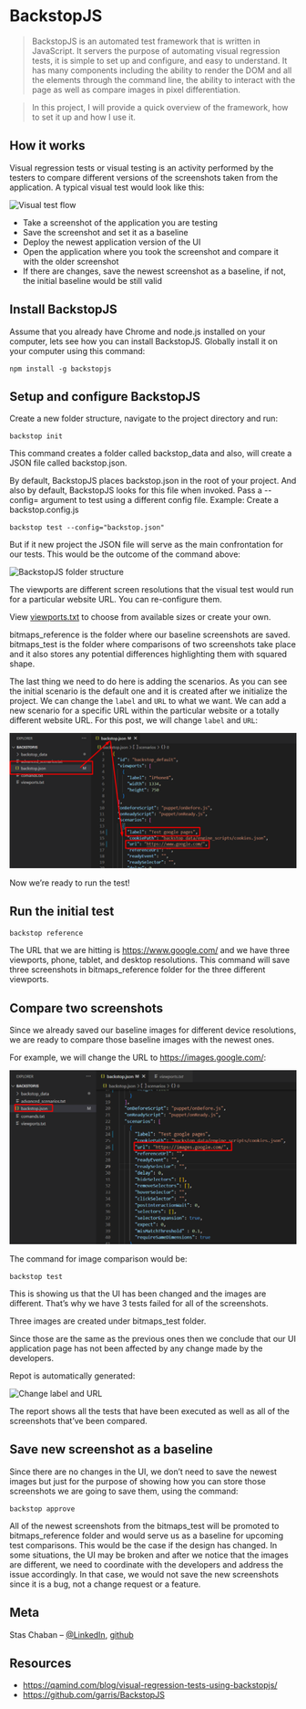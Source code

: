 # BackstopJS
> BackstopJS is an automated test framework that is written in JavaScript. It servers the purpose of automating visual regression tests, it is simple to set up and configure, and easy to understand. It has many components including the ability to render the DOM and all the elements through the command line, the ability to interact with the page as well as compare images in pixel differentiation.

> In this project, I will provide a quick overview of the framework, how to set it up and how I use it.

## How it works
Visual regression tests or visual testing is an activity performed by the testers to compare different versions of the screenshots taken from the application. A typical visual test would look like this:

![Visual test flow](https://wki5a3.n3cdn1.secureserver.net/wp-content/uploads/2021/02/basckstopjs.png)

* Take a screenshot of the application you are testing
* Save the screenshot and set it as a baseline
* Deploy the newest application version of the UI
* Open the application where you took the screenshot and compare it with the older screenshot
* If there are changes, save the newest screenshot as a baseline, if not, the initial baseline would be still valid

## Install BackstopJS
Assume that you already have Chrome and node.js installed on your computer, lets see how you can install BackstopJS. Globally install it on your computer using this command:
```
npm install -g backstopjs
```

## Setup and configure BackstopJS
Create a new folder structure, navigate to the project directory and run:
```
backstop init
```
This command creates a folder called backstop_data and also, will create a JSON file called backstop.json.

By default, BackstopJS places backstop.json in the root of your project. And also by default, BackstopJS looks for this file when invoked.
Pass a --config=<configFilePathStr> argument to test using a different config file.
Example: Create a backstop.config.js
```
backstop test --config="backstop.json"
```
But if it new project the JSON file will serve as the main confrontation for our tests. This would be the outcome of the command above:

![BackstopJS folder structure](https://wki5a3.n3cdn1.secureserver.net/wp-content/uploads/2021/02/2021-02-01-12_15_20-Untitled-Workspace-Visual-Studio-Code.png)

The viewports are different screen resolutions that the visual test would run for a particular website URL. You can re-configure them.

View [viewports.txt](https://github.com/chabanstas/BackstopJS/blob/main/viewports.txt) to choose from available sizes or create your own.

bitmaps_reference is the folder where our baseline screenshots are saved. 
bitmaps_test is the folder where comparisons of two screenshots take place and it also stores any potential differences highlighting them with squared shape.

The last thing we need to do here is adding the scenarios. 
As you can see the initial scenario is the default one and it is created after we initialize the project. 
We can change the `label` and `URL` to what we want. 
We can add a new scenario for a specific URL within the particular website or a totally different website URL. For this post, we will change `label` and `URL`:

![Change label and URL](https://github.com/chabanstas/BackstopJS/blob/main/screenshots/Screenshot_22.png)

Now we’re ready to run the test!

## Run the initial test
```
backstop reference
```
The URL that we are hitting is https://www.google.com/ and we have three viewports, phone, tablet, and desktop resolutions. This command will save three screenshots in bitmaps_reference folder for the three different viewports.
  
## Compare two screenshots
Since we already saved our baseline images for different device resolutions, we are ready to compare those baseline images with the newest ones. 

For example, we will change the URL to https://images.google.com/:

![Change label and URL](https://github.com/chabanstas/BackstopJS/blob/main/screenshots/Screenshot_23.png)

The command for image comparison would be:
```
backstop test
```

This is showing us that the UI has been changed and the images are different. That’s why we have 3 tests failed for all of the screenshots.

Three images are created under bitmaps_test folder.
  
Since those are the same as the previous ones then we conclude that our UI application page has not been affected by any change made by the developers.
  
Repot is automatically generated:
  
![Change label and URL](https://wki5a3.n3cdn1.secureserver.net/wp-content/uploads/2021/02/image-3-1024x480.png)
  
The report shows all the tests that have been executed as well as all of the screenshots that’ve been compared.
  
## Save new screenshot as a baseline
  
Since there are no changes in the UI, we don’t need to save the newest images but just for the purpose of showing how you can store those screenshots we are going to save them, using the command:
```
backstop approve
```
  
All of the newest screenshots from the bitmaps_test will be promoted to bitmaps_reference folder and would serve us as a baseline for upcoming test comparisons. This would be the case if the design has changed. In some situations, the UI may be broken and after we notice that the images are different, we need to coordinate with the developers and address the issue accordingly. In that case, we would not save the new screenshots since it is a bug, not a change request or a feature.
  
## Meta
Stas Chaban – [@LinkedIn](https://www.linkedin.com/in/stanislav-chaban/), [github](https://github.com/chabanstas)

## Resources
  
* https://qamind.com/blog/visual-regression-tests-using-backstopjs/
* https://github.com/garris/BackstopJS

